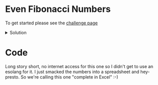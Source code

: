# Even Fibonacci Numbers

To get started please see the [challenge page](https://projecteuler.net/problem=2)

<details>
<summary>Solution</summary> 
The fib. sequence is defined as a sequence of numbers where the value of number n is the sum of its previous two neighbours in the sequence (n = (n-1) + (n-2)), the sequence also scales up by the "golden ratio" (~1.61803399) represented in notation as phi, where each value is n = (n-1 * phi), e.g. 0, 1, 1, 2, 3, 5, ... (5 * 1.61803399 = 8.09016995 => 8). 

If you map out each number in the first 20 places of the sequence:
0, 1, 1, 2, 3, 5, 8, 13, 21, 34, 55, 89, 144, 233, 377, 610, 987, 1597, 2584, 4181
You notice something interesting about the distribution of odd and even numbers
   O  O  E  O  O  E  O   O   E   O   O   E    O    O    E    O     O    E     O

   Every third number in the sequence is even. This means that you can iterate
   over the even numbers by multiplying an even value in the sequence by phi^3,
   e.g. fib(10) = fib(7) * (phi^3) = 8 * 4.346067987 = 33.8885 => 34.

   The solution requires that we produce the sum of all even fibonacci numbers 
   up to a maximum limit of 4,000,000 (4e+6), the last value in the sequence 
   before this limit is fib(34) = 3,524,578. So we need to iterate over all 
   even fibonacci numbers from fib(4) = 2 to fib(34) = 3,524,578 and sum them.:wq
</details>

# Code

Long story short, no internet access for this one so I didn't get to use an esolang for it. I just smacked the numbers into a spreadsheet and hey-presto. So we're calling this one "complete in Excel" :-)
